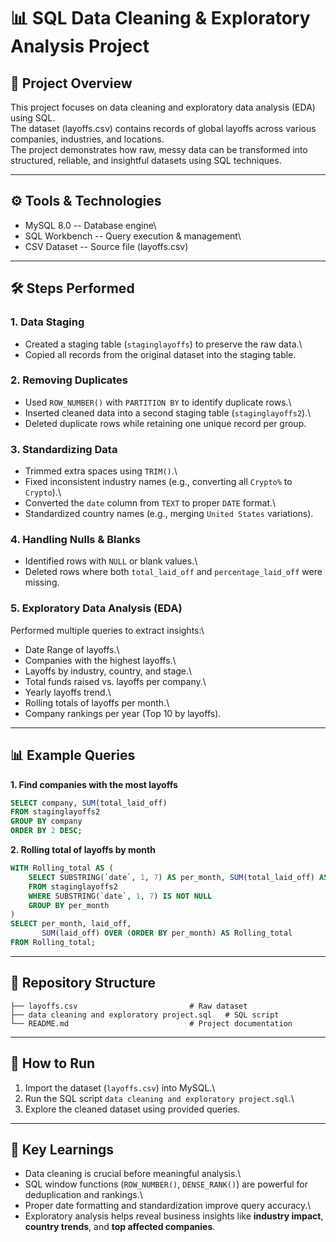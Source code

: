 # 📊 SQL Data Cleaning & Exploratory Analysis Project

## 📁 Project Overview

This project focuses on data cleaning and exploratory data analysis
(EDA) using SQL.\
The dataset (layoffs.csv) contains records of global layoffs across
various companies, industries, and locations.\
The project demonstrates how raw, messy data can be transformed into
structured, reliable, and insightful datasets using SQL techniques.

------------------------------------------------------------------------

## ⚙️ Tools & Technologies

-   MySQL 8.0 -- Database engine\
-   SQL Workbench -- Query execution & management\
-   CSV Dataset -- Source file (layoffs.csv)

------------------------------------------------------------------------

## 🛠️ Steps Performed

### 1. Data Staging

-   Created a staging table (`staginglayoffs`) to preserve the raw
    data.\
-   Copied all records from the original dataset into the staging table.

### 2. Removing Duplicates

-   Used `ROW_NUMBER()` with `PARTITION BY` to identify duplicate rows.\
-   Inserted cleaned data into a second staging table
    (`staginglayoffs2`).\
-   Deleted duplicate rows while retaining one unique record per group.

### 3. Standardizing Data

-   Trimmed extra spaces using `TRIM()`.\
-   Fixed inconsistent industry names (e.g., converting all `Crypto%` to
    `Crypto`).\
-   Converted the `date` column from `TEXT` to proper `DATE` format.\
-   Standardized country names (e.g., merging `United States`
    variations).

### 4. Handling Nulls & Blanks

-   Identified rows with `NULL` or blank values.\
-   Deleted rows where both `total_laid_off` and `percentage_laid_off`
    were missing.

### 5. Exploratory Data Analysis (EDA)

Performed multiple queries to extract insights:\
- Date Range of layoffs.\
- Companies with the highest layoffs.\
- Layoffs by industry, country, and stage.\
- Total funds raised vs. layoffs per company.\
- Yearly layoffs trend.\
- Rolling totals of layoffs per month.\
- Company rankings per year (Top 10 by layoffs).

------------------------------------------------------------------------

## 📊 Example Queries

**1. Find companies with the most layoffs**

``` sql
SELECT company, SUM(total_laid_off) 
FROM staginglayoffs2
GROUP BY company
ORDER BY 2 DESC;
```

**2. Rolling total of layoffs by month**

``` sql
WITH Rolling_total AS (
    SELECT SUBSTRING(`date`, 1, 7) AS per_month, SUM(total_laid_off) AS laid_off
    FROM staginglayoffs2
    WHERE SUBSTRING(`date`, 1, 7) IS NOT NULL
    GROUP BY per_month
)
SELECT per_month, laid_off, 
       SUM(laid_off) OVER (ORDER BY per_month) AS Rolling_total
FROM Rolling_total;
```

------------------------------------------------------------------------

## 📂 Repository Structure

    ├── layoffs.csv                         # Raw dataset
    ├── data cleaning and exploratory project.sql   # SQL script
    └── README.md                           # Project documentation

------------------------------------------------------------------------

## 🚀 How to Run

1.  Import the dataset (`layoffs.csv`) into MySQL.\
2.  Run the SQL script `data cleaning and exploratory project.sql`.\
3.  Explore the cleaned dataset using provided queries.

------------------------------------------------------------------------

## 📌 Key Learnings

-   Data cleaning is crucial before meaningful analysis.\
-   SQL window functions (`ROW_NUMBER()`, `DENSE_RANK()`) are powerful
    for deduplication and rankings.\
-   Proper date formatting and standardization improve query accuracy.\
-   Exploratory analysis helps reveal business insights like **industry
    impact**, **country trends**, and **top affected companies**.
